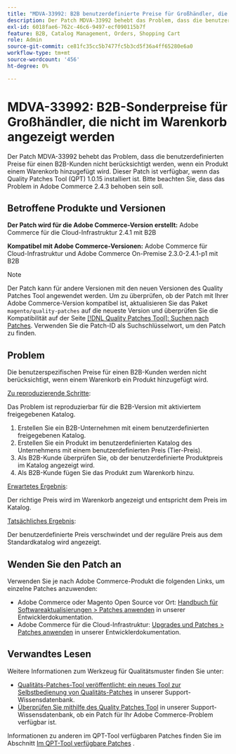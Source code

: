 ```yaml
---
title: "MDVA-33992: B2B benutzerdefinierte Preise für Großhändler, die nicht im Warenkorb angezeigt werden"
description: Der Patch MDVA-33992 behebt das Problem, dass die benutzerdefinierten Preise für einen B2B-Kunden nicht berücksichtigt werden, wenn ein Produkt einem Warenkorb hinzugefügt wird. Dieser Patch ist verfügbar, wenn das Quality Patches Tool (QPT) 1.0.15 installiert ist. Bitte beachten Sie, dass das Problem in Adobe Commerce 2.4.3 behoben sein soll.
exl-id: 6018fae6-762c-46c6-9497-ecf090115b7f
feature: B2B, Catalog Management, Orders, Shopping Cart
role: Admin
source-git-commit: ce81fc35cc5b7477fc5b3cd5f36a4ff65280e6a0
workflow-type: tm+mt
source-wordcount: '456'
ht-degree: 0%

---
```


# MDVA-33992: B2B-Sonderpreise für Großhändler, die nicht im Warenkorb angezeigt werden

Der Patch MDVA-33992 behebt das Problem, dass die benutzerdefinierten Preise für einen B2B-Kunden nicht berücksichtigt werden, wenn ein Produkt einem Warenkorb hinzugefügt wird. Dieser Patch ist verfügbar, wenn das Quality Patches Tool (QPT) 1.0.15 installiert ist. Bitte beachten Sie, dass das Problem in Adobe Commerce 2.4.3 behoben sein soll.

## Betroffene Produkte und Versionen

**Der Patch wird für die Adobe Commerce-Version erstellt:** Adobe Commerce für die Cloud-Infrastruktur 2.4.1 mit B2B

**Kompatibel mit Adobe Commerce-Versionen:** Adobe Commerce für Cloud-Infrastruktur und Adobe Commerce On-Premise 2.3.0-2.4.1-p1 mit B2B

>[!NOTE]
>
>Der Patch kann für andere Versionen mit den neuen Versionen des Quality Patches Tool angewendet werden. Um zu überprüfen, ob der Patch mit Ihrer Adobe Commerce-Version kompatibel ist, aktualisieren Sie das Paket `magento/quality-patches` auf die neueste Version und überprüfen Sie die Kompatibilität auf der Seite [[!DNL Quality Patches Tool]: Suchen nach Patches](https://devdocs.magento.com/quality-patches/tool.html#patch-grid). Verwenden Sie die Patch-ID als Suchschlüsselwort, um den Patch zu finden.

## Problem

Die benutzerspezifischen Preise für einen B2B-Kunden werden nicht berücksichtigt, wenn einem Warenkorb ein Produkt hinzugefügt wird.

<u>Zu reproduzierende Schritte</u>:

Das Problem ist reproduzierbar für die B2B-Version mit aktiviertem freigegebenen Katalog.

1. Erstellen Sie ein B2B-Unternehmen mit einem benutzerdefinierten freigegebenen Katalog.
1. Erstellen Sie ein Produkt im benutzerdefinierten Katalog des Unternehmens mit einem benutzerdefinierten Preis (Tier-Preis).
1. Als B2B-Kunde überprüfen Sie, ob der benutzerdefinierte Produktpreis im Katalog angezeigt wird.
1. Als B2B-Kunde fügen Sie das Produkt zum Warenkorb hinzu.

<u>Erwartetes Ergebnis</u>:

Der richtige Preis wird im Warenkorb angezeigt und entspricht dem Preis im Katalog.

<u>Tatsächliches Ergebnis</u>:

Der benutzerdefinierte Preis verschwindet und der reguläre Preis aus dem Standardkatalog wird angezeigt.

## Wenden Sie den Patch an

Verwenden Sie je nach Adobe Commerce-Produkt die folgenden Links, um einzelne Patches anzuwenden:

* Adobe Commerce oder Magento Open Source vor Ort: [Handbuch für Softwareaktualisierungen > Patches anwenden](https://devdocs.magento.com/guides/v2.4/comp-mgr/patching/mqp.html) in unserer Entwicklerdokumentation.
* Adobe Commerce für die Cloud-Infrastruktur: [Upgrades und Patches > Patches anwenden](https://devdocs.magento.com/cloud/project/project-patch.html) in unserer Entwicklerdokumentation.

## Verwandtes Lesen

Weitere Informationen zum Werkzeug für Qualitätsmuster finden Sie unter:

* [Qualitäts-Patches-Tool veröffentlicht: ein neues Tool zur Selbstbedienung von Qualitäts-Patches](/help/announcements/adobe-commerce-announcements/magento-quality-patches-released-new-tool-to-self-serve-quality-patches.md) in unserer Support-Wissensdatenbank.
* [Überprüfen Sie mithilfe des Quality Patches Tool](/help/support-tools/patches-available-in-qpt-tool/check-patch-for-magento-issue-with-magento-quality-patches.md) in unserer Support-Wissensdatenbank, ob ein Patch für Ihr Adobe Commerce-Problem verfügbar ist.

Informationen zu anderen im QPT-Tool verfügbaren Patches finden Sie im Abschnitt [Im QPT-Tool verfügbare Patches](https://support.magento.com/hc/en-us/sections/360010506631-Patches-available-in-QPT-tool-) .
